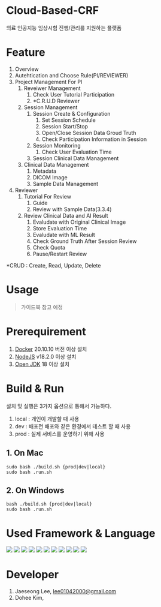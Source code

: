 # Cloud-Based-CRF
의료 인공지능 임상시험 진행/관리를 지원하는 플랫폼
# Feature
1. Overview
2. Autehtication and Choose Rule(PI/REVIEWER)
3. Project Management For PI
   1. Reveiwer Management
      1. Check User Tutorial Participation
      2. *C.R.U.D Reviewer
   2. Session Management 
      1. Session Create & Configuration
         1. Set Session Schedule
         2. Session Start/Stop
         3. Open/Close Session Data Groud Truth
         4. Check Participation Information in Session
      2. Session Monitoring
         1. Check User Evaluation Time
      3. Session Clinical Data Management
   3. Clinical Data Management
      1. Metadata
      2. DICOM Image
      3. Sample Data Management
4. Reviewer
   1. Tutorial For Review
      1. Guide
      2. Review with Sample Data(3.3.4)
   2. Review Clinical Data and AI Result
      1. Evaludate with Original Clinical Image
      2. Store Evaluation Time
      3. Evaludate with ML Result
      4. Check Ground Truth After Session Review
      5. Check Quota
      6. Pause/Restart Review

*CRUD : Create, Read, Update, Delete
# Usage
> 가이드북 참고 예정
# Prerequirement
1. [Docker](https://docs.docker.com/get-docker/) 20.10.10 버전 이상 설치
2. [NodeJS](https://nodejs.org/ko/download/) v18.2.0 이상 설치
3. [Open JDK](https://openjdk.org/install/) 18 이상 설치

# Build & Run
설치 및 실행은 3가지 옵션으로 통해서 가능하다.
1. local : 개인이 개발할 때 사용
2. dev : 배포전 배포와 같은 환경에서 테스트 할 때 사용
3. prod : 실제 서비스를 운영하기 위해 사용
## 1. On Mac
```
sudo bash ./build.sh {prod|dev|local}
sudo bash .run.sh
```
## 2. On Windows
```
bash ./build.sh {prod|dev|local}
sudo bash .run.sh
```
# Used Framework & Language
<img src="https://img.shields.io/badge/Docker-2496ED?&logo=Docker&logoColor=white">
<img src="https://img.shields.io/badge/OpenJDK-2496ED?&logo=OpenJDK&logoColor=white">
<img src="https://img.shields.io/badge/Spring Boot-6DB33F?&logo=Spring Boot&logoColor=white">
<img src="https://img.shields.io/badge/Spring Security-6DB33F?&logo=Spring Security&logoColor=white">
<img src="https://img.shields.io/badge/JUnit5-25A162?&logo=JUnit5&logoColor=white">

<img src="https://img.shields.io/badge/React-61DAFB?&logo=React&logoColor=white">
<img src="https://img.shields.io/badge/JavaScript-F7DF1E?&logo=JavaScript&logoColor=white">
<img src="https://img.shields.io/badge/TypeScript-3178C6?&logo=TypeScript&logoColor=white">
<img src="https://img.shields.io/badge/JavaScript-F7DF1E?&logo=JavaScript&logoColor=white">
<img src="https://img.shields.io/badge/Jest-C21325?&logo=Jest&logoColor=white">
<img src="https://img.shields.io/badge/Testing Library-E33332?&logo=Testing Library&logoColor=white">

# Developer
1. Jaeseong Lee, lee01042000@gmail.com
2. Dohee Kim, 
